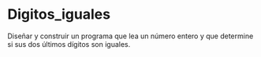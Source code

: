 # Digitos_iguales
Diseñar y construir un programa que lea un número entero y que determine  si sus dos últimos dígitos son iguales.
